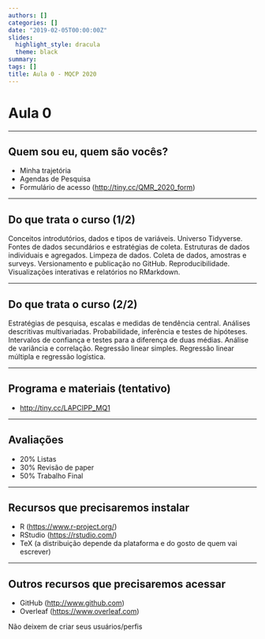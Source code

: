```yaml
---
authors: []
categories: []
date: "2019-02-05T00:00:00Z"
slides:
  highlight_style: dracula
  theme: black
summary: 
tags: []
title: Aula 0 - MQCP 2020
---
```

# Aula 0 

---
## Quem sou eu, quem são vocês?

- Minha trajetória
- Agendas de Pesquisa
- Formulário de acesso (http://tiny.cc/QMR_2020_form)

---
## Do que trata o curso (1/2)

Conceitos introdutórios, dados e tipos de variáveis. Universo Tidyverse. Fontes de dados secundários e estratégias de coleta. Estruturas de dados individuais e agregados. Limpeza de dados. Coleta de dados, amostras e surveys. Versionamento e publicação no GitHub. Reproducibilidade. Visualizações interativas e relatórios no RMarkdown. 

---
## Do que trata o curso (2/2)

Estratégias de pesquisa, escalas e medidas de tendência central. Análises descritivas multivariadas. Probabilidade, inferência e testes de hipóteses. Intervalos de confiança e testes para a diferença de duas médias. Análise de variância e correlação. Regressão linear simples. Regressão linear múltipla e regressão logística.


---
## Programa e materiais (tentativo)

- http://tiny.cc/LAPCIPP_MQ1

---
## Avaliações

- 20% Listas
- 30% Revisão de paper
- 50% Trabalho Final

---
## Recursos que precisaremos instalar

- R (https://www.r-project.org/)
- RStudio (https://rstudio.com/)
- TeX (a distribuição depende da plataforma e do gosto de quem vai escrever)

---
## Outros recursos que precisaremos acessar

- GitHub (http://www.github.com)
- Overleaf (https://www.overleaf.com)

Não deixem de criar seus usuários/perfis


